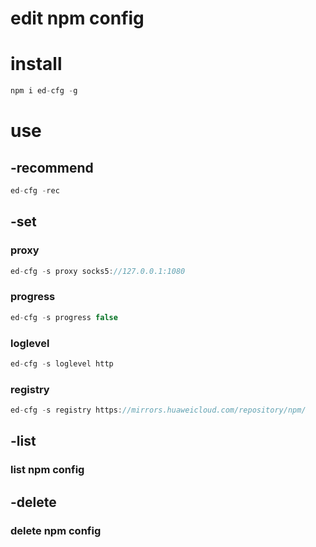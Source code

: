
# edit npm config 

# install

```javascript
npm i ed-cfg -g
```
# use

## -recommend

```javascript
ed-cfg -rec
```

## -set

### proxy
```javascript
ed-cfg -s proxy socks5://127.0.0.1:1080
```

### progress
```javascript
ed-cfg -s progress false
```

### loglevel
```javascript
ed-cfg -s loglevel http
```

### registry
```javascript
ed-cfg -s registry https://mirrors.huaweicloud.com/repository/npm/
```

## -list

### list npm config

## -delete

### delete npm config
